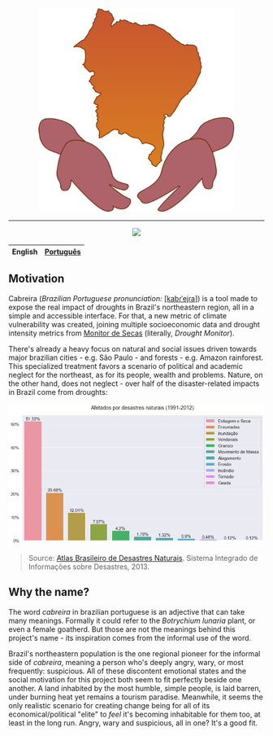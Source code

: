 <p align="center">
    <img style="cursor: default;" src="./logo/logo.svg" height="400px" alt="Cabreira's logo" />
</p>

--------

<p align="center">
    <a href="https://app.codacy.com/manual/jcezarms/monitor-social-de-secas?utm_source=github.com&utm_medium=referral&utm_content=jcezarms/monitor-social-de-secas&utm_campaign=Badge_Grade_Dashboard">
        <img src="https://api.codacy.com/project/badge/Grade/63830b4fa6be4a6bbb8d6928c46e35cd" />
    </a>
</p>

| English | [Português](README.md) |
| --- | --- |

## Motivation

Cabreira (*Brazilian Portuguese pronunciation:* [[kabɾˈejɾa]](https://en.wikipedia.org/wiki/Help:IPA/Portuguese)) is a tool made to expose the real impact of droughts in Brazil's northeastern region, all in a simple and accessible interface. For that, a new metric of climate vulnerability was created, joining multiple socioeconomic data and drought intensity metrics from [Monitor de Secas](http://monitordesecas.ana.gov.br/mapa) (literally, _Drought Monitor_).

There's already a heavy focus on natural and social issues driven towards major brazilian cities - e.g. São Paulo - and forests - e.g. Amazon rainforest. This specialized treatment favors a scenario of political and academic neglect for the northeast, as for its people, wealth and problems. Nature, on the other hand, does not neglect - over half of the disaster-related impacts in Brazil come from droughts:

![Affected by natural disasters 1991-2012](./reports/figures/atlas_desastres.png)
> Source: [Atlas Brasileiro de Desastres Naturais](https://s2id.mi.gov.br/paginas/atlas/). Sistema Integrado de Informações sobre Desastres, 2013.

## Why the name?

The word *cabreira* in brazilian portuguese is an adjective that can take many meanings. Formally it could refer to the *Botrychium lunaria* plant, or even a female goatherd.
But those are not the meanings behind this project's name - its inspiration comes from the informal use of the word.

Brazil's northeastern population is the one regional pioneer for the informal side of *cabreira*, meaning a person who's deeply angry, wary, or most frequently: suspicious. All of these discontent emotional states and the social motivation for this project both seem to fit perfectly beside one another. A land inhabited by the most humble, simple people, is laid barren, under burning heat yet remains a tourism paradise. Meanwhile, it seems the only realistic scenario for creating change being for all of its economical/political "elite" to *feel* it's becoming inhabitable for them too, at least in the long run. Angry, wary and suspicious, all in one? It's a good fit.
